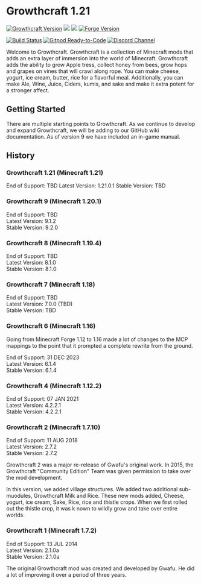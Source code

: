 # Growthcraft 1.21

[![Growthcraft Version](https://img.shields.io/badge/Growthcraft-1.21.0.1-orange.svg)](https://github.com/GrowthcraftCE/Growthcraft-1.21)
[![](http://cf.way2muchnoise.eu/versions/growthcraft-community-edition_latest.svg)](https://minecraft.curseforge.com/projects/growthcraft-community-edition/)
[![](http://cf.way2muchnoise.eu/short_growthcraft-community-edition.svg)](https://minecraft.curseforge.com/projects/growthcraft-community-edition/)
[![Forge Version](https://img.shields.io/badge/Minecraft%20Forge-51.0.17-yellow.svg)](http://files.minecraftforge.net/maven/net/minecraftforge/forge/index_1.20.1.html)

[![Build Status](https://img.shields.io/endpoint.svg?url=https%3A%2F%2Factions-badge.atrox.dev%2FGrowthcraftCE%2FGrowthcraft-1.21%2Fbadge%3Fref%3Ddevelopment&style=flat)](https://actions-badge.atrox.dev/GrowthcraftCE/Growthcraft-1.21/goto?ref=development)
[![Gitpod Ready-to-Code](https://img.shields.io/badge/Gitpod-Ready--to--Code-blue?logo=gitpod)](https://gitpod.io/#https://github.com/GrowthcraftCE/Growthcraft-1.21)
[![Discord Channel](https://img.shields.io/discord/333690296334548994.svg?color=green)](https://discord.gg/Quh76Jn)

Welcome to Growthcraft. Growthcraft is a collection of Minecraft mods that adds an extra layer of immersion into the
world of Minecraft. Growthcraft adds the ability to grow Apple tress, collect honey from bees, grow hops and grapes on vines that will crawl along rope. You can make cheese, yogurt, ice cream, butter, rice for a flavorful meal.  Additionally, you can make Ale, Wine, Juice, Ciders, kumis, and sake and make it extra potent for a stronger affect.

## Getting Started

There are multiple starting points to Growthcraft. As we continue to develop and expand Growthcraft, we will be adding
to our GitHub wiki documentation. As of version 9 we have included an in-game manual.

## History

### Growthcraft 1.21 (Minecraft 1.21)

End of Support: TBD
Latest Version: 1.21.0.1 
Stable Version: TBD

### Growthcraft 9 (Minecraft 1.20.1)

End of Support: TBD  
Latest Version: 9.1.2  
Stable Version: 9.2.0

### Growthcraft 8 (Minecraft 1.19.4)

End of Support: TBD  
Latest Version: 8.1.0  
Stable Version: 8.1.0

### Growthcraft 7 (Minecraft 1.18)

End of Support: TBD  
Latest Version: 7.0.0 (TBD)  
Stable Version: TBD

### Growthcraft 6 (Minecraft 1.16)

Going from Minecraft Forge 1.12 to 1.16 made a lot of changes to the MCP mappings to the point that it prompted a
complete rewrite from the ground.

End of Support: 31 DEC 2023  
Latest Version: 6.1.4  
Stable Version: 6.1.4

### Growthcraft 4 (Minecraft 1.12.2)

End of Support: 07 JAN 2021  
Latest Version: 4.2.2.1  
Stable Version: 4.2.2.1

### Growthcraft 2 (Minecraft 1.7.10)

End of Support: 11 AUG 2018  
Latest Version: 2.7.2  
Stable Version: 2.7.2

Growthcraft 2 was a major re-release of Gwafu's original work. In 2015, the Growthcraft
"Community Edition" Team was given permission to take over the mod development.

In this version, we added village structures. We added two additional sub-muodules, Growthcraft Milk and Rice. These new
mods added, Cheese, yogurt, ice cream, Sake, Rice, rice and thistle crops. When we first rolled out the thistle crop, it
was k nown to wildly grow and take over entire worlds.

### Growthcraft 1 (Minecraft 1.7.2)

End of Support: 13 JUL 2014  
Latest Version: 2.1.0a  
Stable Version: 2.1.0a

The original Growthcraft mod was created and developed by Gwafu. He did a lot of improving it over a period of three
years. 
